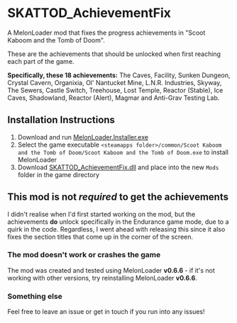# SKATTOD_AchievementFix
A MelonLoader mod that fixes the progress achievements in "Scoot Kaboom and the Tomb of Doom".

These are the achievements that should be unlocked when first reaching each part of the game.

**Specifically, these 18 achievements:** The Caves, Facility, Sunken Dungeon, Crystal Cavern, Organixia, Ol' Nantucket Mine, L.N.R. Industries, Skyway, The Sewers, Castle Switch, Treehouse, Lost Temple, Reactor (Stable), Ice Caves, Shadowland, Reactor (Alert), Magmar and Anti-Grav Testing Lab.

## Installation Instructions
1. Download and run [MelonLoader.Installer.exe](https://github.com/LavaGang/MelonLoader/releases/latest)
2. Select the game executable `<steamapps folder>/common/Scoot Kaboom and the Tomb of Doom/Scoot Kaboom and the Tomb of Doom.exe` to install MelonLoader
3. Download [SKATTOD_AchievementFix.dll](https://github.com/ItsJepp/SKATTOD_AchievementFix/releases/latest) and place into the new `Mods` folder in the game directory

## This mod is not _required_ to get the achievements
I didn't realise when I'd first started working on the mod, but the achievements **do** unlock specifically in the Endurance game mode, due to a quirk in the code. Regardless, I went ahead with releasing this since it also fixes the section titles that come up in the corner of the screen.

### The mod doesn't work or crashes the game
The mod was created and tested using MelonLoader **v0.6.6** - if it's not working with other versions, try reinstalling MelonLoader **v0.6.6**.

### Something else
Feel free to leave an issue or get in touch if you run into any issues!
